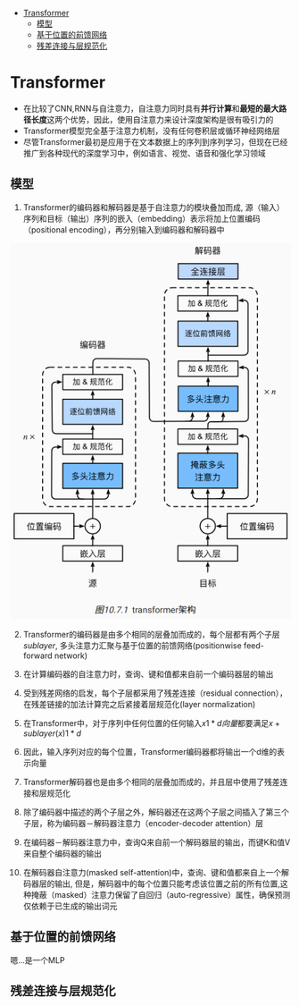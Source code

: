 - [Transformer](#transformer)
  - [模型](#模型)
  - [基于位置的前馈网络](#基于位置的前馈网络)
  - [残差连接与层规范化](#残差连接与层规范化)

# Transformer

- 在比较了CNN,RNN与自注意力，自注意力同时具有**并行计算**和**最短的最大路径长度**这两个优势，因此，使用自注意力来设计深度架构是很有吸引力的
- Transformer模型完全基于注意力机制，没有任何卷积层或循环神经网络层
- 尽管Transformer最初是应用于在文本数据上的序列到序列学习，但现在已经推广到各种现代的深度学习中，例如语言、视觉、语音和强化学习领域

## 模型

1. Transformer的编码器和解码器是基于自注意力的模块叠加而成, 源（输入）序列和目标（输出）序列的嵌入（embedding）表示将加上位置编码（positional encoding），再分别输入到编码器和解码器中

![alt text](image.png)

2. Transformer的编码器是由多个相同的层叠加而成的，每个层都有两个子层$sublayer$, 多头注意力汇聚与基于位置的前馈网络(positionwise feed-forward network)
3. 在计算编码器的自注意力时，查询、键和值都来自前一个编码器层的输出
4. 受到残差网络的启发，每个子层都采用了残差连接（residual connection），在残差链接的加法计算完之后紧接着层规范化(layer normalization)
5. 在Transformer中，对于序列中任何位置的任何输入$x 1*d 向量$都要满足$x+sublayer(x) 1*d$
6. 因此，输入序列对应的每个位置，Transformer编码器都将输出一个d维的表示向量

1. Transformer解码器也是由多个相同的层叠加而成的，并且层中使用了残差连接和层规范化
2. 除了编码器中描述的两个子层之外，解码器还在这两个子层之间插入了第三个子层，称为编码器－解码器注意力（encoder-decoder attention）层
3. 在编码器－解码器注意力中，查询Q来自前一个解码器层的输出，而键K和值V来自整个编码器的输出
4. 在解码器自注意力(masked self-attention)中，查询、键和值都来自上一个解码器层的输出, 但是，解码器中的每个位置只能考虑该位置之前的所有位置,这种掩蔽（masked）注意力保留了自回归（auto-regressive）属性，确保预测仅依赖于已生成的输出词元

## 基于位置的前馈网络

嗯...是一个MLP

## 残差连接与层规范化



